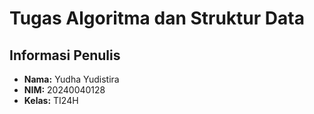 # Tugas Algoritma dan Struktur Data

## Informasi Penulis
- **Nama:** Yudha Yudistira
- **NIM:** 20240040128
- **Kelas:** TI24H
